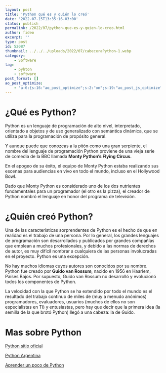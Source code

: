 ```yaml
---
layout: post
title: 'Python qué es y quién lo creó'
date: '2022-07-15T13:35:16-03:00'
status: publish
permalink: /2022/07/python-que-es-y-quien-lo-creo.html
author: fideo
excerpt: ''
type: post
id: 52087
thumbnail: ../../../uploads/2022/07/cabeceraPython-1.webp
category:
    - Software
tag:
    - pyhton
    - software
post_format: []
ao_post_optimize:
    - 'a:6:{s:16:"ao_post_optimize";s:2:"on";s:19:"ao_post_js_optimize";s:2:"on";s:20:"ao_post_css_optimize";s:2:"on";s:12:"ao_post_ccss";s:2:"on";s:16:"ao_post_lazyload";s:2:"on";s:15:"ao_post_preload";s:0:"";}'
---
```


¿Qué es Python?
===============

Python es un lenguaje de programación de alto nivel, interpretado, orientado a objetos y de uso generalizado con semántica dinámica, que se utiliza para la programación de propósito general.

Y aunque puede que conozcas a la pitón como una gran serpiente, el nombre del lenguaje de programación Python proviene de una vieja serie de comedia de la BBC llamada **Monty Python’s Flying Circus**.

En el apogeo de su éxito, el equipo de Monty Python estaba realizando sus escenas para audiencias en vivo en todo el mundo, incluso en el Hollywood Bowl.

Dado que Monty Python es considerado uno de los dos nutrientes fundamentales para un programador (el otro es la pizza), el creador de Python nombró el lenguaje en honor del programa de televisión.

¿Quién creó Python?
===================

Una de las características sorprendentes de Python es el hecho de que en realidad es el trabajo de una persona. Por lo general, los grandes lenguajes de programación son desarrollados y publicados por grandes compañías que emplean a muchos profesionales, y debido a las normas de derechos de autor, es muy difícil nombrar a cualquiera de las personas involucradas en el proyecto. Python es una excepción.

No hay muchos idiomas cuyos autores son conocidos por su nombre. Python fue creado por **Guido van Rossum**, nacido en 1956 en Haarlem, Países Bajos. Por supuesto, Guido van Rossum no desarrolló y evolucionó todos los componentes de Python.

La velocidad con la que Python se ha extendido por todo el mundo es el resultado del trabajo continuo de miles de (muy a menudo anónimos) programadores, evaluadores, usuarios (muchos de ellos no son especialistas en TI) y entusiastas, pero hay que decir que la primera idea (la semilla de la que brotó Python) llegó a una cabeza: la de Guido.

Mas sobre Python
================

<a href="https://www.python.org/" target="_blank">Python sitio oficial</a>

<a href="https://www.python.org.ar/">Python Argentina</a>

<a href="https://www.learnpython.org/es/" target="_blank">Aprender un poco de Python</a>
